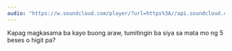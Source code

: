 ```yaml
---
audio: "https://w.soundcloud.com/player/?url=https%3A//api.soundcloud.com/tracks/1406302237%3Fsecret_token%3Ds-5xjowjeFrIT&color=%23ff5500&auto_play=true&hide_related=false&show_comments=true&show_user=true&show_reposts=false&show_teaser=true&visual=true"
---
```


Kapag magkasama ba kayo buong araw, tumitingin ba siya sa mata mo ng 5 beses o higit pa?